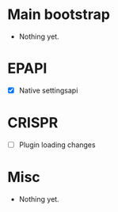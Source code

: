 # Main bootstrap
- Nothing yet.

# EPAPI
- [x] Native settingsapi

# CRISPR
- [ ] Plugin loading changes

# Misc
- Nothing yet.